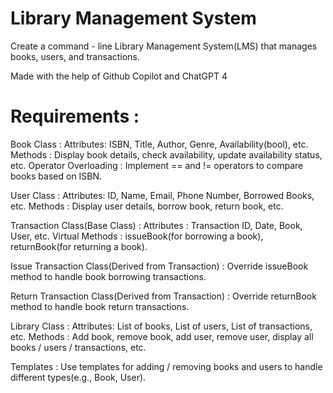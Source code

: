 # Library Management System
Create a command - line Library Management System(LMS) that manages books, users, and transactions.

Made with the help of Github Copilot and ChatGPT 4

# Requirements :

Book Class :
Attributes: ISBN, Title, Author, Genre, Availability(bool), etc.
Methods : Display book details, check availability, update availability status, etc.
Operator Overloading : Implement == and != operators to compare books based on ISBN.

User Class :
Attributes: ID, Name, Email, Phone Number, Borrowed Books, etc.
Methods : Display user details, borrow book, return book, etc.

Transaction Class(Base Class) :
Attributes : Transaction ID, Date, Book, User, etc.
Virtual Methods : issueBook(for borrowing a book), returnBook(for returning a book).

Issue Transaction Class(Derived from Transaction) :
Override issueBook method to handle book borrowing transactions.

Return Transaction Class(Derived from Transaction) :
Override returnBook method to handle book return transactions.

Library Class :
Attributes: List of books, List of users, List of transactions, etc.
Methods : Add book, remove book, add user, remove user, display all books / users / transactions, etc.

Templates : Use templates for adding / removing books and users to handle different types(e.g., Book, User).
